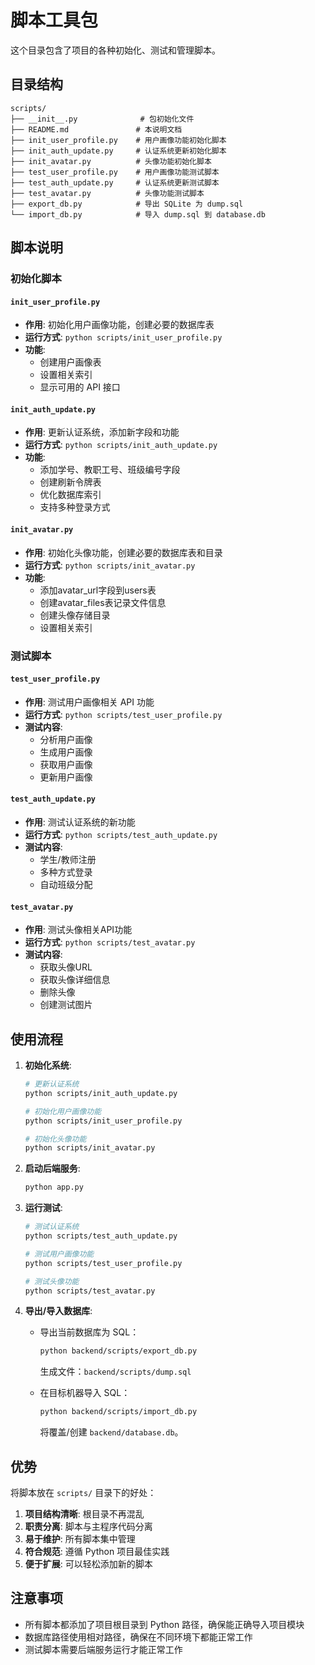 # 脚本工具包

这个目录包含了项目的各种初始化、测试和管理脚本。

## 目录结构

```
scripts/
├── __init__.py              # 包初始化文件
├── README.md               # 本说明文档
├── init_user_profile.py    # 用户画像功能初始化脚本
├── init_auth_update.py     # 认证系统更新初始化脚本
├── init_avatar.py          # 头像功能初始化脚本
├── test_user_profile.py    # 用户画像功能测试脚本
├── test_auth_update.py     # 认证系统更新测试脚本
├── test_avatar.py          # 头像功能测试脚本
├── export_db.py            # 导出 SQLite 为 dump.sql
└── import_db.py            # 导入 dump.sql 到 database.db
```

## 脚本说明

### 初始化脚本

#### `init_user_profile.py`

- **作用**: 初始化用户画像功能，创建必要的数据库表
- **运行方式**: `python scripts/init_user_profile.py`
- **功能**:
  - 创建用户画像表
  - 设置相关索引
  - 显示可用的 API 接口

#### `init_auth_update.py`

- **作用**: 更新认证系统，添加新字段和功能
- **运行方式**: `python scripts/init_auth_update.py`
- **功能**:
  - 添加学号、教职工号、班级编号字段
  - 创建刷新令牌表
  - 优化数据库索引
  - 支持多种登录方式

#### `init_avatar.py`

- **作用**: 初始化头像功能，创建必要的数据库表和目录
- **运行方式**: `python scripts/init_avatar.py`
- **功能**:
  - 添加avatar_url字段到users表
  - 创建avatar_files表记录文件信息
  - 创建头像存储目录
  - 设置相关索引

### 测试脚本

#### `test_user_profile.py`

- **作用**: 测试用户画像相关 API 功能
- **运行方式**: `python scripts/test_user_profile.py`
- **测试内容**:
  - 分析用户画像
  - 生成用户画像
  - 获取用户画像
  - 更新用户画像

#### `test_auth_update.py`

- **作用**: 测试认证系统的新功能
- **运行方式**: `python scripts/test_auth_update.py`
- **测试内容**:
  - 学生/教师注册
  - 多种方式登录
  - 自动班级分配

#### `test_avatar.py`

- **作用**: 测试头像相关API功能
- **运行方式**: `python scripts/test_avatar.py`
- **测试内容**:
  - 获取头像URL
  - 获取头像详细信息
  - 删除头像
  - 创建测试图片

## 使用流程

1. **初始化系统**:

   ```bash
   # 更新认证系统
   python scripts/init_auth_update.py

   # 初始化用户画像功能
   python scripts/init_user_profile.py
   
   # 初始化头像功能
   python scripts/init_avatar.py
   ```

2. **启动后端服务**:

   ```bash
   python app.py
   ```

3. **运行测试**:

   ```bash
   # 测试认证系统
   python scripts/test_auth_update.py

   # 测试用户画像功能
   python scripts/test_user_profile.py
   
   # 测试头像功能
   python scripts/test_avatar.py
   ```

4. **导出/导入数据库**:

   - 导出当前数据库为 SQL：

     ```bash
     python backend/scripts/export_db.py
     ```

     生成文件：`backend/scripts/dump.sql`

   - 在目标机器导入 SQL：
     ```bash
     python backend/scripts/import_db.py
     ```
     将覆盖/创建 `backend/database.db`。

## 优势

将脚本放在 `scripts/` 目录下的好处：

1. **项目结构清晰**: 根目录不再混乱
2. **职责分离**: 脚本与主程序代码分离
3. **易于维护**: 所有脚本集中管理
4. **符合规范**: 遵循 Python 项目最佳实践
5. **便于扩展**: 可以轻松添加新的脚本

## 注意事项

- 所有脚本都添加了项目根目录到 Python 路径，确保能正确导入项目模块
- 数据库路径使用相对路径，确保在不同环境下都能正常工作
- 测试脚本需要后端服务运行才能正常工作
